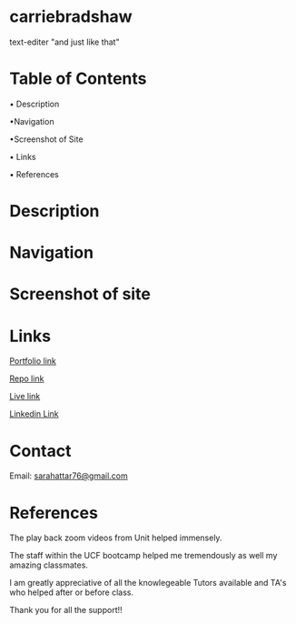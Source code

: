 # carriebradshaw
text-editer 
"and just like that"
# Table of Contents
• Description

•Navigation

•Screenshot of Site

• Links

• References

# Description


# Navigation




# Screenshot of site
<!-- add the right screenshot -->


# Links

<!-- add the correct link in the () -->

[Portfolio link](https://github.com/SarahAmel/sarahs-portfolio)   

[Repo link](https://github.com/SarahAmel/carriebradshaw)

[Live link](https://sarahamel.github.io/sarahs-portfolio/)


[Linkedin Link](https://www.linkedin.com/in/sarah-attar-477312235/)

# Contact
Email: sarahattar76@gmail.com

# References
The play back zoom videos from Unit helped immensely.

The staff within the UCF bootcamp helped me tremendously as well my amazing classmates.

I am greatly appreciative of all the knowlegeable Tutors available and TA's who helped after or before class.

Thank you for all the support!!